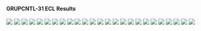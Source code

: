 #### GRUPCNTL-31 ECL Results

![](ECL/GRUPCNTL-31-Bottom_Hole_Pressure.png)
![](ECL/GRUPCNTL-31-Field_Production_Comparison_Plot.png)
![](ECL/GRUPCNTL-31-Field_Sales_Gas_Production_Comparison_Plot.png)
![](ECL/GRUPCNTL-31-Field_Water_Injection_Comparison_Plot.png)
![](ECL/GRUPCNTL-31-Gas_Injection_Volumes.png)
![](ECL/GRUPCNTL-31-Group_Gas_Injection.png)
![](ECL/GRUPCNTL-31-Group_INJE_Gas_Injection_Comparison_Plot.png)
![](ECL/GRUPCNTL-31-Group_INJE_Water_Injection_Comparison_Plot.png)
![](ECL/GRUPCNTL-31-Group_PROD_Production_Comparison_Plot.png)
![](ECL/GRUPCNTL-31-Group_Water_Injection.png)
![](ECL/GRUPCNTL-31-Well_INJ1_Gas_Injection_Comparison_Plot.png)
![](ECL/GRUPCNTL-31-Well_INJ1_Water_Injection_Performance.png)
![](ECL/GRUPCNTL-31-Well_INJ2_Water_Injection_Performance.png)
![](ECL/GRUPCNTL-31-Well_PROD1_Pressure_Comparison_Plot.png)
![](ECL/GRUPCNTL-31-Well_PROD1_Production_and_Mode_of_Control_Plot.png)
![](ECL/GRUPCNTL-31-Well_PROD1_Production_Performance.png)
![](ECL/GRUPCNTL-31-Well_PROD2_Pressure_Comparison_Plot.png)
![](ECL/GRUPCNTL-31-Well_PROD2_Production_and_Mode_of_Control_Plot.png)
![](ECL/GRUPCNTL-31-Well_PROD2_Production_Performance.png)
![](ECL/GRUPCNTL-31-Well_PROD3_Pressure_Comparison_Plot.png)
![](ECL/GRUPCNTL-31-Well_PROD3_Production_and_Mode_of_Control_Plot.png)
![](ECL/GRUPCNTL-31-Well_PROD3_Production_Performance.png)
![](ECL/GRUPCNTL-31-Well_PROD4_Pressure_Comparison_Plot.png)
![](ECL/GRUPCNTL-31-Well_PROD4_Production_and_Mode_of_Control_Plot.png)
![](ECL/GRUPCNTL-31-Well_PROD4_Production_Performance.png)
